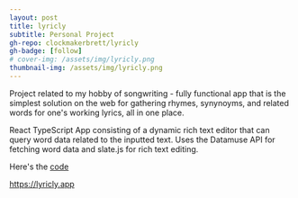 ```yaml
---
layout: post
title: lyricly
subtitle: Personal Project
gh-repo: clockmakerbrett/lyricly
gh-badge: [follow]
# cover-img: /assets/img/lyricly.png
thumbnail-img: /assets/img/lyricly.png
---
```

Project related to my hobby of songwriting - fully functional app that is the simplest solution on the web for gathering rhymes, synynoyms, and related words for one's working lyrics, all in one place.

React TypeScript App consisting of a dynamic rich text editor that can query word data related to the inputted text. Uses the Datamuse API for fetching word data and slate.js for rich text editing.

Here's the <a href="https://github.com/clockmakerbrett/lyricly" target="_4blank">code</a>

<a href="https://lyricly.app" target="_blank">https://lyricly.app</a>
